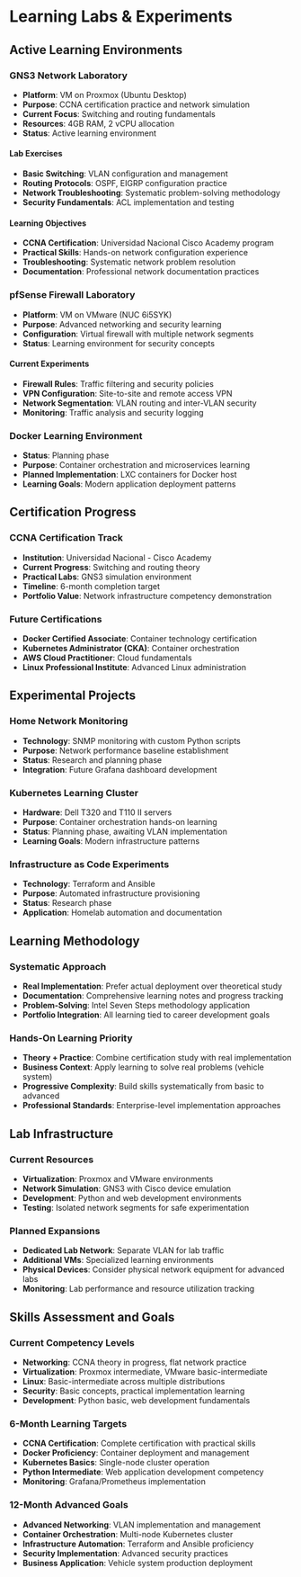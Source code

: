 # Learning Labs & Experiments

## Active Learning Environments

### GNS3 Network Laboratory
- **Platform**: VM on Proxmox (Ubuntu Desktop)
- **Purpose**: CCNA certification practice and network 
simulation
- **Current Focus**: Switching and routing fundamentals
- **Resources**: 4GB RAM, 2 vCPU allocation
- **Status**: Active learning environment

#### Lab Exercises
- **Basic Switching**: VLAN configuration and management
- **Routing Protocols**: OSPF, EIGRP configuration practice
- **Network Troubleshooting**: Systematic problem-solving 
methodology
- **Security Fundamentals**: ACL implementation and testing

#### Learning Objectives
- **CCNA Certification**: Universidad Nacional Cisco Academy 
program
- **Practical Skills**: Hands-on network configuration 
experience
- **Troubleshooting**: Systematic network problem resolution
- **Documentation**: Professional network documentation 
practices

### pfSense Firewall Laboratory
- **Platform**: VM on VMware (NUC 6i5SYK)
- **Purpose**: Advanced networking and security learning
- **Configuration**: Virtual firewall with multiple network 
segments
- **Status**: Learning environment for security concepts

#### Current Experiments
- **Firewall Rules**: Traffic filtering and security 
policies
- **VPN Configuration**: Site-to-site and remote access VPN
- **Network Segmentation**: VLAN routing and inter-VLAN 
security
- **Monitoring**: Traffic analysis and security logging

### Docker Learning Environment
- **Status**: Planning phase
- **Purpose**: Container orchestration and microservices 
learning
- **Planned Implementation**: LXC containers for Docker host
- **Learning Goals**: Modern application deployment patterns

## Certification Progress

### CCNA Certification Track
- **Institution**: Universidad Nacional - Cisco Academy
- **Current Progress**: Switching and routing theory
- **Practical Labs**: GNS3 simulation environment
- **Timeline**: 6-month completion target
- **Portfolio Value**: Network infrastructure competency 
demonstration

### Future Certifications
- **Docker Certified Associate**: Container technology 
certification
- **Kubernetes Administrator (CKA)**: Container 
orchestration
- **AWS Cloud Practitioner**: Cloud fundamentals
- **Linux Professional Institute**: Advanced Linux 
administration

## Experimental Projects

### Home Network Monitoring
- **Technology**: SNMP monitoring with custom Python scripts
- **Purpose**: Network performance baseline establishment
- **Status**: Research and planning phase
- **Integration**: Future Grafana dashboard development

### Kubernetes Learning Cluster
- **Hardware**: Dell T320 and T110 II servers
- **Purpose**: Container orchestration hands-on learning
- **Status**: Planning phase, awaiting VLAN implementation
- **Learning Goals**: Modern infrastructure patterns

### Infrastructure as Code Experiments
- **Technology**: Terraform and Ansible
- **Purpose**: Automated infrastructure provisioning
- **Status**: Research phase
- **Application**: Homelab automation and documentation

## Learning Methodology

### Systematic Approach
- **Real Implementation**: Prefer actual deployment over 
theoretical study
- **Documentation**: Comprehensive learning notes and 
progress tracking
- **Problem-Solving**: Intel Seven Steps methodology 
application
- **Portfolio Integration**: All learning tied to career 
development goals

### Hands-On Learning Priority
- **Theory + Practice**: Combine certification study with 
real implementation
- **Business Context**: Apply learning to solve real 
problems (vehicle system)
- **Progressive Complexity**: Build skills systematically 
from basic to advanced
- **Professional Standards**: Enterprise-level 
implementation approaches

## Lab Infrastructure

### Current Resources
- **Virtualization**: Proxmox and VMware environments
- **Network Simulation**: GNS3 with Cisco device emulation
- **Development**: Python and web development environments
- **Testing**: Isolated network segments for safe 
experimentation

### Planned Expansions
- **Dedicated Lab Network**: Separate VLAN for lab traffic
- **Additional VMs**: Specialized learning environments
- **Physical Devices**: Consider physical network equipment 
for advanced labs
- **Monitoring**: Lab performance and resource utilization 
tracking

## Skills Assessment and Goals

### Current Competency Levels
- **Networking**: CCNA theory in progress, flat network 
practice
- **Virtualization**: Proxmox intermediate, VMware 
basic-intermediate
- **Linux**: Basic-intermediate across multiple 
distributions
- **Security**: Basic concepts, practical implementation 
learning
- **Development**: Python basic, web development 
fundamentals

### 6-Month Learning Targets
- **CCNA Certification**: Complete certification with 
practical skills
- **Docker Proficiency**: Container deployment and 
management
- **Kubernetes Basics**: Single-node cluster operation
- **Python Intermediate**: Web application development 
competency
- **Monitoring**: Grafana/Prometheus implementation

### 12-Month Advanced Goals
- **Advanced Networking**: VLAN implementation and 
management
- **Container Orchestration**: Multi-node Kubernetes cluster
- **Infrastructure Automation**: Terraform and Ansible 
proficiency
- **Security Implementation**: Advanced security practices
- **Business Application**: Vehicle system production 
deployment

